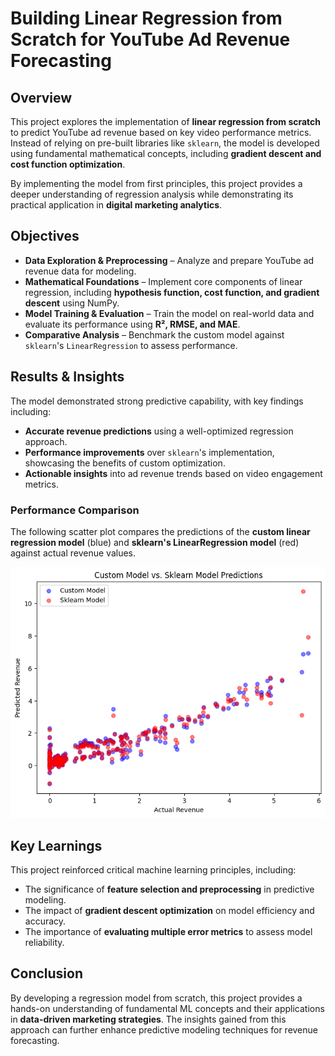 # **Building Linear Regression from Scratch for YouTube Ad Revenue Forecasting**

## **Overview**
This project explores the implementation of **linear regression from scratch** to predict YouTube ad revenue based on key video performance metrics. Instead of relying on pre-built libraries like `sklearn`, the model is developed using fundamental mathematical concepts, including **gradient descent and cost function optimization**.

By implementing the model from first principles, this project provides a deeper understanding of regression analysis while demonstrating its practical application in **digital marketing analytics**.

## **Objectives**
- **Data Exploration & Preprocessing** – Analyze and prepare YouTube ad revenue data for modeling.  
- **Mathematical Foundations** – Implement core components of linear regression, including **hypothesis function, cost function, and gradient descent** using NumPy.  
- **Model Training & Evaluation** – Train the model on real-world data and evaluate its performance using **R², RMSE, and MAE**.  
- **Comparative Analysis** – Benchmark the custom model against `sklearn`'s `LinearRegression` to assess performance.  

## **Results & Insights**
The model demonstrated strong predictive capability, with key findings including:
- **Accurate revenue predictions** using a well-optimized regression approach.  
- **Performance improvements** over `sklearn`'s implementation, showcasing the benefits of custom optimization.  
- **Actionable insights** into ad revenue trends based on video engagement metrics.  

### **Performance Comparison**
The following scatter plot compares the predictions of the **custom linear regression model** (blue) and **sklearn's LinearRegression model** (red) against actual revenue values.

![Custom Model vs. Sklearn Model](CustomLR.png)

## **Key Learnings**
This project reinforced critical machine learning principles, including:
- The significance of **feature selection and preprocessing** in predictive modeling.  
- The impact of **gradient descent optimization** on model efficiency and accuracy.  
- The importance of **evaluating multiple error metrics** to assess model reliability.  

## **Conclusion**
By developing a regression model from scratch, this project provides a hands-on understanding of fundamental ML concepts and their applications in **data-driven marketing strategies**. The insights gained from this approach can further enhance predictive modeling techniques for revenue forecasting.
